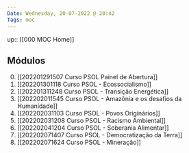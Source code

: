 ```yaml
---
Date: Wednesday, 20-07-2022 @ 20:42
Tags: moc
---
```

up:: [[000 MOC Home]]

## Módulos
0. [[202201291507 Curso PSOL Painel de Abertura]]
1. [[202201301118 Curso PSOL - Ecossocialismo]]
2. [[202201311248 Curso PSOL - Transição Energética]]
3. [[202202011545 Curso PSOL - Amazônia e os desafios da Humanidade]]
4. [[202202031103 Curso PSOL - Povos Originários]]
5. [[202202031208 Curso PSOL - Racismo Ambiental]]
6. [[202202041204 Curso PSOL - Soberania Alimentar]]
7. [[202202071407 Curso PSOL - Democratização da Terra]]
8. [[202202071624 Curso PSOL - Mineração]]

